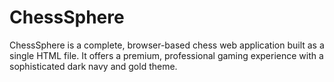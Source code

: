 # ChessSphere
ChessSphere is a complete, browser-based chess web application built as a single HTML file. It offers a premium, professional gaming experience with a sophisticated dark navy and gold theme.
